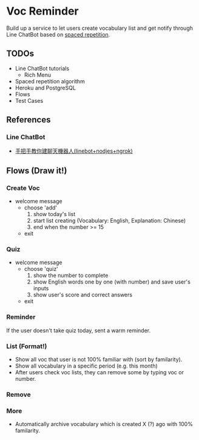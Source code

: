 # Voc Reminder

Build up a service to let users create vocabulary list and get notify through Line ChatBot based on [spaced repetition](https://en.wikipedia.org/wiki/Spaced_repetition).

## TODOs

* Line ChatBot tutorials
  * Rich Menu
* Spaced repetition algorithm
* Heroku and PostgreSQL
* Flows
* Test Cases

## References

### Line ChatBot

* [手把手教你建聊天機器人(linebot+nodjes+ngrok)](https://medium.com/@mengchiang000/%E6%89%8B%E6%8A%8A%E6%89%8B%E6%95%99%E4%BD%A0%E5%BB%BA%E8%81%8A%E5%A4%A9%E6%A9%9F%E5%99%A8%E4%BA%BA-linebot-nodjes-ngrok-7ad028d97a07)

## Flows (Draw it!)

### Create Voc

* welcome message
  * choose 'add'
    1. show today's list
    2. start list creating (Vocabulary: English, Explanation: Chinese)
    3. end when the number >= 15
  * exit

### Quiz

* welcome message
  * choose 'quiz'
    1. show the number to complete
    2. show English words one by one (with number) and save user's inputs
    3. show user's score and correct answers
  * exit

### Reminder

If the user doesn't take quiz today, sent a warm reminder.

### List (Format!)

* Show all voc that user is not 100% familiar with (sort by familarity).
* Show all vocabulary in a specific period (e.g. this month)
* After users check voc lists, they can remove some by typing voc or number.

### Remove

### More

* Automatically archive vocabulary which is created X (?) ago with 100% familarity.
